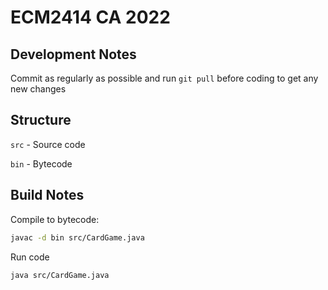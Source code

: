 # ECM2414 CA 2022

## Development Notes

Commit as regularly as possible and run `git pull` before coding to get any new changes

## Structure

`src` - Source code

`bin` - Bytecode

## Build Notes

Compile to bytecode:

```bash
javac -d bin src/CardGame.java
```

Run code

```bash
java src/CardGame.java
```